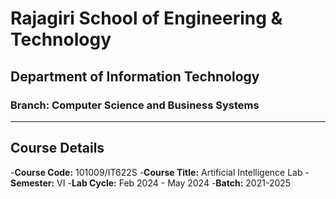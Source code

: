 
# Rajagiri School of Engineering & Technology

## Department of Information Technology

### Branch: Computer Science and Business Systems

---

## Course Details

-**Course Code:** 101009/IT622S
-**Course Title:** Artificial Intelligence Lab
-**Semester:** VI
-**Lab Cycle:** Feb 2024 - May 2024
-**Batch:** 2021-2025
